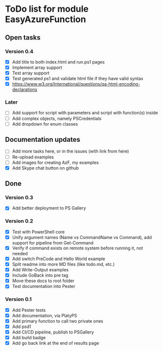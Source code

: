# ToDo list for module EasyAzureFunction

## Open tasks

### Version 0.4

- [x] Add title to both index.html and run.ps1 pages
- [x] Implement array support
- [x] Test array support
- [x] Test generated ps1 and validate html file if they have valid syntax
- [x] https://www.w3.org/International/questions/qa-html-encoding-declarations

### Later

- [ ] Add support for script with parameters and script with function(s) inside
- [ ] Add complex objects, namely PSCredentials
- [ ] Add dropdown for enum classes

## Documentation updates

- [ ] Add more tasks here, or in the issues (with link from here)
- [ ] Re-upload examples
- [ ] Add images for creating AzF, my examples
- [x] Add Skype chat button on github

## Done

### Version 0.3

- [x] Add better deployment to PS Gallery

### Version 0.2

- [x] Test with PowerShell core
- [x] Unify argument names (Name vs CommandName vs Command), add support for pipeline from Get-Command
- [x] Verify if command exists on remote system before running it, not needed
- [x] Add switch PreCode and Hello World example
- [x] Split readme into more MD files (like todo.md, etc.)
- [x] Add Write-Output examples
- [x] Include GoBack into pre tag
- [x] Move these docs to root folder
- [x] Test documentation into Pester

### Version 0.1

- [x] Add Pester tests
- [x] Add documentation, via PlatyPS
- [x] Add primary function to call two private ones
- [x] Add psd1
- [x] Add CI/CD pipeline, publish to PSGallery
- [x] Add build badge
- [x] Add go back link at the end of results page
